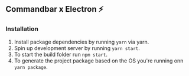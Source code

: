 ## Commandbar x Electron ⚡️

### **Installation**

1. Install package dependencies by running `yarn` via yarn.
2. Spin up development server by running `yarn start`.
3. To start the build folder run `npm start`.
4. To generate the project package based on the OS you're running onn `yarn package`.